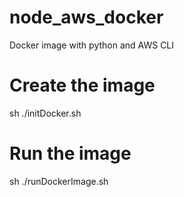# node_aws_docker
Docker image with python and AWS CLI

# Create the image
sh ./initDocker.sh

# Run the image
sh ./runDockerImage.sh
